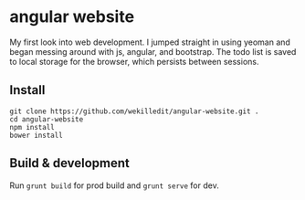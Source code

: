 # angular website

My first look into web development. I jumped straight in using yeoman and began messing around with js, angular, and bootstrap. The todo list is saved to local storage for the browser, which persists between sessions.

## Install
```git clone https://github.com/wekilledit/angular-website.git .```  
```cd angular-website```  
```npm install```  
```bower install```  

## Build & development

Run `grunt build` for prod build and `grunt serve` for dev.
